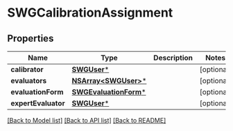 # SWGCalibrationAssignment

## Properties
Name | Type | Description | Notes
------------ | ------------- | ------------- | -------------
**calibrator** | [**SWGUser***](SWGUser.md) |  | [optional] 
**evaluators** | [**NSArray&lt;SWGUser&gt;***](SWGUser.md) |  | [optional] 
**evaluationForm** | [**SWGEvaluationForm***](SWGEvaluationForm.md) |  | [optional] 
**expertEvaluator** | [**SWGUser***](SWGUser.md) |  | [optional] 

[[Back to Model list]](../README.md#documentation-for-models) [[Back to API list]](../README.md#documentation-for-api-endpoints) [[Back to README]](../README.md)


